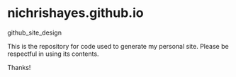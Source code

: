 # nichrishayes.github.io
github_site_design

This is the repository for code used to generate my personal site. Please be respectful in using its contents.

Thanks!
